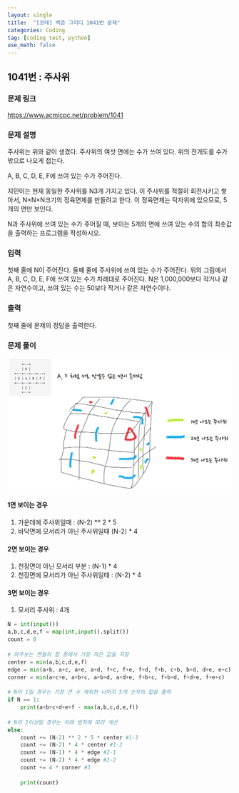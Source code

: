 ```yaml
---
layout: single
title:  "[코테] 백준 그리디 1041번 문제"
categories: Coding
tag: [coding test, python]
use_math: false
---
```


## 1041번 : 주사위
### 문제 링크
<https://www.acmicpc.net/problem/1041>

### 문제 설명
주사위는 위와 같이 생겼다. 주사위의 여섯 면에는 수가 쓰여 있다. 위의 전개도를 수가 밖으로 나오게 접는다.

A, B, C, D, E, F에 쓰여 있는 수가 주어진다.

지민이는 현재 동일한 주사위를 N3개 가지고 있다. 이 주사위를 적절히 회전시키고 쌓아서, N×N×N크기의 정육면체를 만들려고 한다. 이 정육면체는 탁자위에 있으므로, 5개의 면만 보인다.

N과 주사위에 쓰여 있는 수가 주어질 때, 보이는 5개의 면에 쓰여 있는 수의 합의 최솟값을 출력하는 프로그램을 작성하시오.

### 입력
첫째 줄에 N이 주어진다. 둘째 줄에 주사위에 쓰여 있는 수가 주어진다. 위의 그림에서 A, B, C, D, E, F에 쓰여 있는 수가 차례대로 주어진다. N은 1,000,000보다 작거나 같은 자연수이고, 쓰여 있는 수는 50보다 작거나 같은 자연수이다.

### 출력
첫째 줄에 문제의 정답을 출력한다.

### 문제 풀이
![](/images/20230817_1.png)

#### 1면 보이는 경우
1. 가운데에 주사위일때 : (N-2) ** 2 * 5 
2. 바닥면에 모서리가 아닌 주사위일때 (N-2) * 4

#### 2면 보이는 경우
1. 천장면이 아닌 모서리 부분 : (N-1) * 4
2. 천장면에 모서리가 아닌 주사위일때 : (N-2) * 4

#### 3면 보이는 경우
1. 모서리 주사위 : 4개 


```python
N = int(input())
a,b,c,d,e,f = map(int,input().split())
count = 0

# 마주보는 면들의 합 중에서 가장 적은 값을 저장
center = min(a,b,c,d,e,f)
edge = min(a+b, a+c, a+e, a+d, f+c, f+e, f+d, f+b, c+b, b+d, d+e, e+c)
corner = min(a+c+e, a+b+c, a+b+d, a+d+e, f+b+c, f+b+d, f+d+e, f+e+c)

# N이 1일 경우는 가장 큰 수 제외한 나머지 5개 숫자의 합을 출력
if N == 1: 
    print(a+b+c+d+e+f - max(a,b,c,d,e,f))

# N이 2이상일 경우는 아래 법칙에 따라 계산
else:
    count += (N-2) ** 2 * 5 * center #1-1
    count += (N-2) * 4 * center #1-2
    count += (N-1) * 4 * edge #2-1
    count += (N-2) * 4 * edge #2-2
    count += 4 * corner #3
   
    print(count)
```
